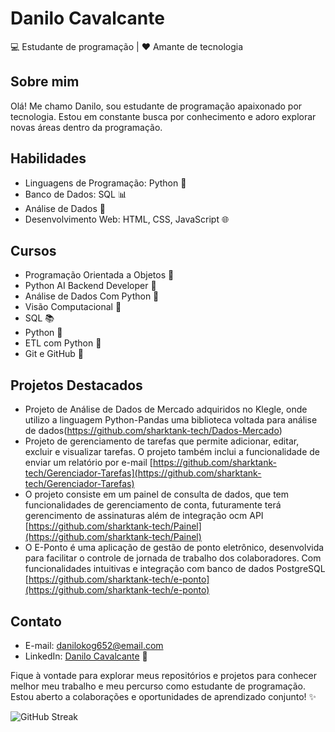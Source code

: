 # Danilo Cavalcante

💻 Estudante de programação | ❤️ Amante de tecnologia

## Sobre mim
Olá! Me chamo Danilo, sou estudante de programação apaixonado por tecnologia. Estou em constante busca por conhecimento e adoro explorar novas áreas dentro da programação.

## Habilidades
- Linguagens de Programação: Python 🐍
- Banco de Dados: SQL 📊
- Análise de Dados 🎲
- Desenvolvimento Web: HTML, CSS, JavaScript 🌐

## Cursos
- Programação Orientada a Objetos 🎯
- Python AI Backend Developer 🧱
- Análise de Dados Com Python 🎲
- Visão Computacional 🤖
- SQL 📚
- Python 🐍
- ETL com Python 🔄
- Git e GitHub 🚀

## Projetos Destacados
- Projeto de Análise de Dados de Mercado adquiridos no Klegle, onde utilizo a linguagem Python-Pandas uma biblioteca voltada para análise de dados(https://github.com/sharktank-tech/Dados-Mercado)
- Projeto de gerenciamento de tarefas que permite adicionar, editar, excluir e visualizar tarefas. O projeto também inclui a funcionalidade de enviar um relatório por e-mail [https://github.com/sharktank-tech/Gerenciador-Tarefas](https://github.com/sharktank-tech/Gerenciador-Tarefas)
- O projeto consiste em um painel de consulta de dados, que tem funcionalidades de gerenciamento de conta, futuramente terá gerencimento de assinaturas além de integração ocm API [https://github.com/sharktank-tech/Painel](https://github.com/sharktank-tech/Painel)
- O E-Ponto é uma aplicação de gestão de ponto eletrônico, desenvolvida para facilitar o controle de jornada de trabalho dos colaboradores. Com funcionalidades intuitivas e integração com banco de dados PostgreSQL [https://github.com/sharktank-tech/e-ponto](https://github.com/sharktank-tech/e-ponto)

## Contato
- E-mail: danilokog652@email.com
- LinkedIn: [Danilo Cavalcante](https://www.linkedin.com/in/danilo-c-s-5340b5253/) 💼

Fique à vontade para explorar meus repositórios e projetos para conhecer melhor meu trabalho e meu percurso como estudante de programação. Estou aberto a colaborações e oportunidades de aprendizado conjunto! ✨

![GitHub Streak](https://streak-stats.demolab.com?user=danilocs&theme=radical)


